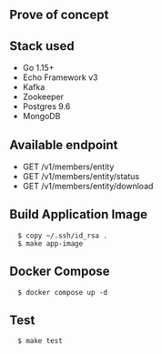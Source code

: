 ## Prove of concept
## Stack used
  - Go 1.15+
  - Echo Framework v3
  - Kafka
  - Zookeeper
  - Postgres 9.6
  - MongoDB

## Available endpoint
  - GET /v1/members/entity
  - GET /v1/members/entity/status
  - GET /v1/members/entity/download
## Build Application Image
  ```shell
    $ copy ~/.ssh/id_rsa .
    $ make app-image
  ```

## Docker Compose
  ```shell
    $ docker compose up -d
  ```

## Test
  ```shell
    $ make test
  ```